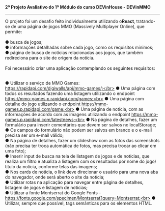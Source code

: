 <strong>2º Projeto Avaliativo do 1º Módulo do curso DEVinHouse - DEVinMMO</strong>
<br><hr>
O projeto foi um desafio feito individualmente utilizando o<strong>React</strong>, tratando-se de uma página de jogos MMO (Massively Multiplayer Online), que permite:<br><br>
● busca de jogos;<br>
● informações detalhadas sobre cada jogo, como os requisitos mínimos;<br>
● página de busca de notícias relacionadas aos jogos, que também redireciona para o site de origem da notícia.<br><br>
Foi necessário criar uma aplicação contemplando os seguintes requisitos:<br><br>

● Utilizar o serviço de MMO Games: https://rapidapi.com/digiwalls/api/mmo-games/;</br>
● Uma página com todos os resultados fazendo uma listagem utilizando o endpoint https://mmo-games.p.rapidapi.com/games;<br>
● Uma página com detalhe do jogo utilizando o endpoint https://mmo-games.p.rapidapi.com/game;<br>
● Uma página de notícia, com as informações de acordo com as imagens utilizando o endpoint https://mmo-games.p.rapidapi.com/latestnews;<br>
● Na página de detalhes, fazer um formulário para inserir comentários que devem ser salvos no localStorage;<br>
● Os campos do formulário não podem ser salvos em branco e o e-mail precisa ser um e-mail válido;<br>
● Na página de detalhes, fazer um slideshow com as fotos das screenshots (não precisa ter troca automática de fotos, mas precisa trocar ao clicar em uma foto);<br>
● Inserir input de busca na tela de listagem de jogos e de notícias, que realiza um filtro e atualiza a listagem com os resultados por nome do jogo/ título da notícia, conforme telas das imagens;<br>
● Nos cards de notícia, o link deve direcionar o usuário para uma nova aba do navegador, onde será aberto o site da notícia;<br>
● Utilizar rotas na aplicação para navegar entre página de detalhes, listagem de jogos e listagem de notícias;<br>
● Utilizar a fonte Montserrat do Google Fonts - https://fonts.google.com/specimen/Montserrat?query=Montserrat;<br>
● Utilizar, sempre que possível, tags semânticas para os elementos HTML.<br>

